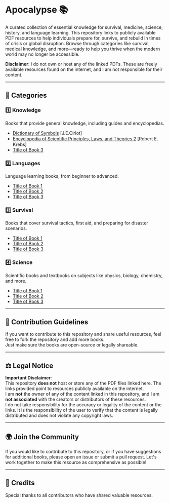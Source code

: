# Apocalypse 📚

A curated collection of essential knowledge for survival, medicine, science, history, and language learning. This repository links to publicly available PDF resources to help individuals prepare for, survive, and rebuild in times of crisis or global disruption. Browse through categories like survival, medical knowledge, and more—ready to help you thrive when the modern world may no longer be accessible.

**Disclaimer**: I do not own or host any of the linked PDFs. These are freely available resources found on the internet, and I am not responsible for their content.

---

## 📖 Categories

### 1️⃣ Knowledge  
Books that provide general knowledge, including guides and encyclopedias.  
- [Dictionary of Symbols](https://ia801204.us.archive.org/35/items/DictionaryOfSymbols/Dictionary%20of%20Symbols.pdf) [J.E.Cirlot]
- [Encyclopedia of Scientiﬁc Principles, Laws, and Theories 2](https://annas-archive.org/md5/78a91d25c4c627a2bdd2ddca6563d609) [Robert E. Krebs]
- [Title of Book 3](#)

### 2️⃣ Languages  
Language learning books, from beginner to advanced.  
- [Title of Book 1](#)  
- [Title of Book 2](#)  
- [Title of Book 3](#)

### 3️⃣ Survival  
Books that cover survival tactics, first aid, and preparing for disaster scenarios.  
- [Title of Book 1](#)  
- [Title of Book 2](#)  
- [Title of Book 3](#)

### 4️⃣ Science  
Scientific books and textbooks on subjects like physics, biology, chemistry, and more.  
- [Title of Book 1](#)  
- [Title of Book 2](#)  
- [Title of Book 3](#)

---

## 📜 Contribution Guidelines  

If you want to contribute to this repository and share useful resources, feel free to fork the repository and add more books.  
Just make sure the books are open-source or legally shareable.  

---

## ⚖️ Legal Notice  

**Important Disclaimer**:  
This repository **does not** host or store any of the PDF files linked here. The links provided point to resources publicly available on the internet.  
I am **not** the owner of any of the content linked in this repository, and I am **not associated** with the creators or distributors of these resources.  
I do not take responsibility for the accuracy or legality of the content or the links. It is the responsibility of the user to verify that the content is legally distributed and does not violate any copyright laws.

---

## 🌍 Join the Community  

If you would like to contribute to this repository, or if you have suggestions for additional books, please open an issue or submit a pull request. Let's work together to make this resource as comprehensive as possible!  

---

## 📜 Credits  

Special thanks to all contributors who have shared valuable resources.
